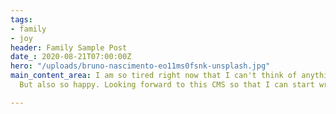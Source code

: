 ```yaml
---
tags:
- family
- joy
header: Family Sample Post
date_: 2020-08-21T07:00:00Z
hero: "/uploads/bruno-nascimento-eo11ms0fsnk-unsplash.jpg"
main_content_area: I am so tired right now that I can't think of anything to write.
  But also so happy. Looking forward to this CMS so that I can start writing!

---
```

